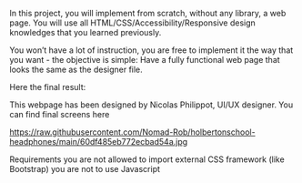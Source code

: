 In this project, you will implement from scratch, without any library, a web page. You will use all HTML/CSS/Accessibility/Responsive design knowledges that you learned previously.

You won’t have a lot of instruction, you are free to implement it the way that you want - the objective is simple: Have a fully functional web page that looks the same as the designer file.

Here the final result:



This webpage has been designed by Nicolas Philippot, UI/UX designer. You can find final screens here

https://raw.githubusercontent.com/Nomad-Rob/holbertonschool-headphones/main/60df485eb772ecbad54a.jpg

Requirements
you are not allowed to import external CSS framework (like Bootstrap)
you are not to use Javascript
